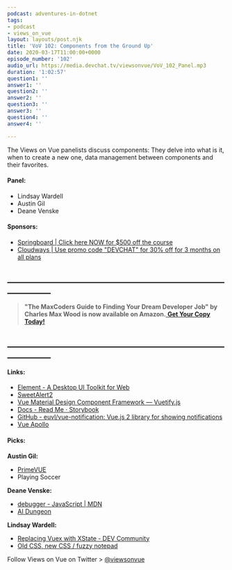 ```yaml
---
podcast: adventures-in-dotnet
tags:
- podcast
- views_on_vue
layout: layouts/post.njk
title: 'VoV 102: Components from the Ground Up'
date: 2020-03-17T11:00:00+0000
episode_number: '102'
audio_url: https://media.devchat.tv/viewsonvue/VoV_102_Panel.mp3
duration: '1:02:57'
question1: ''
answer1: ''
question2: ''
answer2: ''
question3: ''
answer3: ''
question4: ''
answer4: ''

---
```

The Views on Vue panelists discuss components: They delve into what is it, when to create a new one, data management between components and their favorites.

#### **Panel:**

* Lindsay Wardell
* Austin Gil
* Deane Venske

#### **Sponsors:**

* [Springboard | Click here NOW for $500 off the course](https://www.springboard.com/workshops/software-engineering-career-track/?utm_source=devchat&utm_medium=podcast&utm_campaign=viewsonvue)
* [Cloudways | Use promo code "DEVCHAT" for 30% off for 3 months on all plans](https://www.cloudways.com/en/?id=546951&chan=Devchat&data1=Vue-show&data2=Podcast-3)

## **____________________________________________________________**

> **"The MaxCoders Guide to Finding Your Dream Developer Job" by Charles Max Wood is now available on Amazon.**[ **Get Your Copy Today!**](https://www.amazon.com/gp/product/B081MBL5C9/ref=as_li_ss_tl?ie=UTF8&linkCode=sl1&tag=devchattv-20&linkId=9d61363241636e2546ef46abba198746&language=en_US)

## **____________________________________________________________**

#### **Links:**

* [Element - A Desktop UI Toolkit for Web](https://element.eleme.io/#/en-US)
* [SweetAlert2](https://sweetalert2.github.io/)
* [Vue Material Design Component Framework — Vuetify.js](https://vuetifyjs.com/en/)
* [Docs - Read Me ⋅ Storybook](https://vueuse.js.org/?path=/story/docs--read-me)
* [GitHub - euvl/vue-notification: Vue.js 2 library for showing notifications](https://github.com/euvl/vue-notification)
* [Vue Apollo](https://apollo.vuejs.org/)

#### **Picks:**

**Austin Gil:**

* [PrimeVUE](https://primefaces.org/primevue/#/)
* Playing Soccer

**Deane Venske:**

* [debugger - JavaScript | MDN](https://developer.mozilla.org/en-US/docs/Web/JavaScript/Reference/Statements/debugger)
* [AI Dungeon](https://play.aidungeon.io/)

**Lindsay Wardell:**

* [Replacing Vuex with XState - DEV Community](https://dev.to/felix/replacing-vuex-with-xstate-3097)
* [Old CSS, new CSS / fuzzy notepad](https://eev.ee/blog/2020/02/01/old-css-new-css/)

Follow Views on Vue on Twitter > [@viewsonvue](https://twitter.com/viewsonvue)